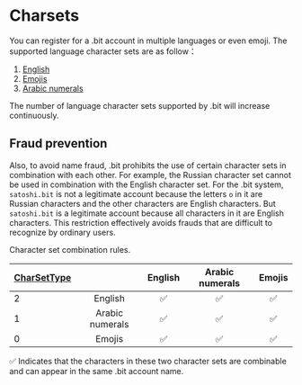 # Charsets

You can register for a .bit account in multiple languages or even emoji. The supported language character sets are as follow：

1. [English](https://github.com/dotbitHQ/cell-data-generator/blob/master/data/char_set_en.txt)
2. [Emojis](https://github.com/dotbitHQ/cell-data-generator/blob/master/data/char_set_emoji.txt)
3. [Arabic numerals](https://github.com/dotbitHQ/cell-data-generator/blob/master/data/char_set_digit.txt)

The number of language character sets supported by .bit will increase continuously.

## Fraud prevention

Also, to avoid name fraud, .bit prohibits the use of certain character sets in combination with each other. For example, the Russian character set cannot be used in combination with the English character set. For the .bit system, `satоshi.bit` is not a legitimate account because the letters `о` in it are Russian characters and the other characters are English characters. But `satоshi.bit` is a legitimate account because all characters in it are English characters. This restriction effectively avoids frauds that are difficult to recognize by ordinary users.

Character set combination rules.

| [CharSetType](https://github.com/dotbitHQ/das-types/blob/3dbce2d972e1950ba0a558daa2abb896bbc2ffca/rust/src/constants.rs#L135)  |                 | English | Arabic numerals | Emojis  |
|:-------------------------------------------------------------------------------------------------------------------------------|:---------------:|:-------:|:---------------:|:-------:|
| 2                                                                                                                              |     English     |    ✅    |        ✅        |    ✅    |
| 1                                                                                                                              | Arabic numerals |    ✅    |        ✅        |    ✅    |
| 0                                                                                                                              |     Emojis      |    ✅    |        ✅        |    ✅    |

✅ Indicates that the characters in these two character sets are combinable and can appear in the same .bit account name.

